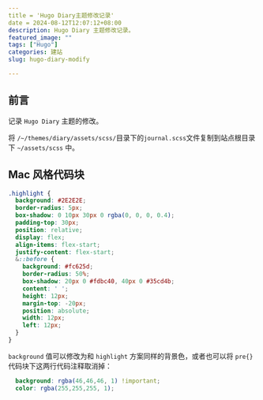 ```yaml
---
title = 'Hugo Diary主题修改记录'
date = 2024-08-12T12:07:12+08:00
description: Hugo Diary 主题修改记录。
featured_image: ""
tags: ["Hugo"]
categories: 建站
slug: hugo-diary-modify

---
```


## 前言

记录 `Hugo Diary` 主题的修改。

将 `/~/themes/diary/assets/scss/`目录下的`journal.scss`文件复制到站点根目录下 `~/assets/scss` 中。

## Mac 风格代码块

```scss
.highlight {
  background: #2E2E2E;
  border-radius: 5px;
  box-shadow: 0 10px 30px 0 rgba(0, 0, 0, 0.4);
  padding-top: 30px;
  position: relative;
  display: flex;
  align-items: flex-start;
  justify-content: flex-start;
  &::before {
    background: #fc625d;
    border-radius: 50%;
    box-shadow: 20px 0 #fdbc40, 40px 0 #35cd4b;
    content: ' ';
    height: 12px;
    margin-top: -20px;
    position: absolute;
    width: 12px;
    left: 12px;
  }
}
```

`background` 值可以修改为和 `highlight` 方案同样的背景色，或者也可以将 `pre{}` 代码块下这两行代码注释取消掉：

```scss
  background: rgba(46,46,46, 1) !important;
  color: rgba(255,255,255, 1);
```



